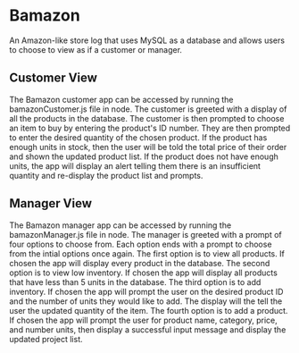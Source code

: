 # Bamazon

An Amazon-like store log that uses MySQL as a database and allows users to choose to view as if a customer or manager.

## Customer View

The Bamazon customer app can be accessed by running the bamazonCustomer.js file in node. The customer is greeted with a display of all the products in the database. The customer is then prompted to choose an item to buy by entering the product's ID number. They are then prompted to enter the desired quantity of the chosen product. If the product has enough units in stock, then the user will be told the total price of their order and shown the updated product list. If the product does not have enough units, the app will display an alert telling them there is an insufficient quantity and re-display the product list and prompts.

## Manager View

The Bamazon manager app can be accessed by running the bamazonManager.js file in node. The manager is greeted with a prompt of four options to choose from. Each option ends with a prompt to choose from the intial options once again. The first option is to view all products. If chosen the app will display every product in the database. The second option is to view low inventory. If chosen the app will display all products that have less than 5 units in the database. The third option is to add inventory. If chosen the app will prompt the user on the desired product ID and the number of units they would like to add. The display will the tell the user the updated quantity of the item. The fourth option is to add a product. If chosen the app will prompt the user for product name, category, price, and number units, then display a successful input message and display the updated project list. 